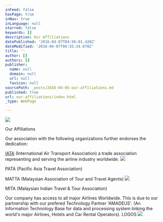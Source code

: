 ```yaml
---
inFeed: false
hasPage: true
inNav: true
inLanguage: null
starred: false
keywords: []
description: Our Affiliations
datePublished: '2016-04-07T04:56:01.428Z'
dateModified: '2016-04-07T04:55:34.070Z'
title: ''
author: []
authors: []
publisher:
  name: null
  domain: null
  url: null
  favicon: null
sourcePath: _posts/2016-04-05-our-affiliations.md
published: true
url: our-affiliations/index.html
_type: WebPage

---
```

![](https://the-grid-user-content.s3-us-west-2.amazonaws.com/544392db-9e32-4537-932e-bf85b605c0df.jpg)

Our Affiliations

Our association with the following organizations further endorses the dedication:  

[IATA][0] (International Air Transport Association) a trade association representing and serving the airline industry worldwide. ![](https://the-grid-user-content.s3-us-west-2.amazonaws.com/0e95bcfe-2e19-48fb-991d-203f997c698d.png)

PATA (Pacific Asia Travel Association) 

MATTA (Malaysian Association of Tour and Travel Agents) ![](https://the-grid-user-content.s3-us-west-2.amazonaws.com/bd169229-bee0-4124-939e-af11ef2b189a.png)

MITA (Malaysian Indian Travel & Tour Association) 

Our company has access to all major Airlines Worldwide. This is due to our partnership with our prefered Technology Partner 'AMADEUS'. (An Information Technology Base for data and processing system linking the world's major Airlines, Hotels and Car Rental Operators).
LOGOS
![](https://the-grid-user-content.s3-us-west-2.amazonaws.com/6fae6bcb-6f97-4291-ab59-785d707bfaaa.png)

[0]: iata.org